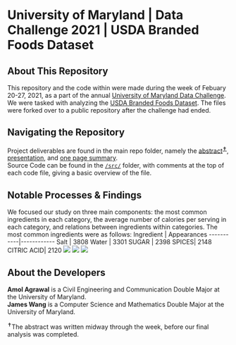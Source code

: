 # University of Maryland | Data Challenge 2021 | USDA Branded Foods Dataset

## About This Repository
This repository and the code within were made during the week of Febuary 20-27, 2021, as a part of the annual [University of Maryland Data Challenge](https://datachallenge.ischool.umd.edu/). We were tasked with analyzing the [USDA Branded Foods Dataset](). The files were forked over to a public repository after the challenge had ended. 

## Navigating the Repository
Project deliverables are found in the main repo folder, namely the [abstract](https://github.com/Akameki/UMD-DC21/blob/main/abstract.pdf)<sup>[✝](#abstract-footnote)</sup>, [presentation](https://github.com/Akameki/UMD-DC21/blob/main/presentation.pdf), and [one page summary](https://github.com/Akameki/UMD-DC21/blob/main/summary.pdf).  
Source Code can be found in the [`/src/`](https://github.com/akameki/umd-dc21tree/main/src) folder, with comments at the top of each code file, giving a basic overview of the file. 

## Notable Processes & Findings
We focused our study on three main components: the most common ingredients in each category, the average number of calories per serving in each category, and relations between ingredients within categories.
The most common ingredients were as follows: 
Ingredient | Appearances 
-----------|------------
Salt | 3808
Water | 3301
SUGAR | 2398
SPICES| 2148
CITRIC ACID| 2120
![](https://placekitten.com/300/200)
![](https://placekitten.com/100/200)
![](https://placekitten.com/450/200)

## About the Developers
**Amol Agrawal** is a Civil Engineering and Communication Double Major at the University of Maryland.  
**James Wang** is a Computer Science and Mathematics Double Major at the University of Maryland.

<span id="abstract-footnote"><sup>✝</sup>The abstract was written midway through the week, before our final analysis was completed.</span>